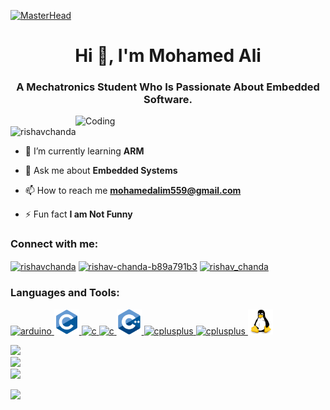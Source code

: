 [![MasterHead](https://firebasestorage.googleapis.com/v0/b/flexi-coding.appspot.com/o/dempgi7-520f8d5f-63d4-4453-8822-dbc149ae27f8.gif?alt=media&token=91c0c7b2-93c3-4029-b011-1a8703c5730d)](https://rishavchanda.io)
<h1 align="center">Hi 👋, I'm Mohamed Ali</h1>
<h3 align="center">A Mechatronics Student Who Is Passionate About Embedded Software.</h3>
<img align="right" alt="Coding" width="400" src="https://cdn.dribbble.com/users/1162077/screenshots/3848914/programmer.gif">


<p align="left"> <img src="https://komarev.com/ghpvc/?username=rishavchanda&label=Profile%20views&color=0e75b6&style=flat" alt="rishavchanda" /> </p>




- 🌱 I’m currently learning **ARM**

- 💬 Ask me about **Embedded Systems**

- 📫 How to reach me **mohamedalim559@gmail.com**

- ⚡ Fun fact **I am Not Funny**

<h3 align="left">Connect with me:</h3>
<p align="left">
<a href="https://twitter.com/moHmd_aLi_saBer" target="blank"><img align="center" src="https://raw.githubusercontent.com/rahuldkjain/github-profile-readme-generator/master/src/images/icons/Social/twitter.svg" alt="rishavchanda" height="30" width="40" /></a>
<a href="https://www.linkedin.com/in/mohamed-ali-saber-/" target="blank"><img align="center" src="https://raw.githubusercontent.com/rahuldkjain/github-profile-readme-generator/master/src/images/icons/Social/linked-in-alt.svg" alt="rishav-chanda-b89a791b3" height="30" width="40" /></a>
<a href="https://www.instagram.com/mohmd_ali_sabber/" target="blank"><img align="center" src="https://raw.githubusercontent.com/rahuldkjain/github-profile-readme-generator/master/src/images/icons/Social/instagram.svg" alt="rishav_chanda" height="30" width="40" /></a>
</p>

<h3 align="left">Languages and Tools:</h3>
<p align="left">  <a href="https://www.arduino.cc/" target="_blank" rel="noreferrer"> <img src="https://cdn.worldvectorlogo.com/logos/arduino-1.svg" alt="arduino" width="40" height="40"/> </a> </a> </a> <a href="https://www.cprogramming.com/" target="_blank" rel="noreferrer"> <img src="https://raw.githubusercontent.com/devicons/devicon/master/icons/c/c-original.svg" alt="c" width="40" height="40"/>  </a> </a> </a> <a href="https://www.cprogramming.com/" target="_blank" rel="noreferrer"> <img src="https://cdn.worldvectorlogo.com/logos/eclipse-1.svg" alt="c" width="40" height="40"/>  
</a> </a> </a> <a href="https://www.cprogramming.com/" target="_blank" rel="noreferrer"> <img src="https://camo.githubusercontent.com/fcafa5ebc1f5f789ae7d012a3ecd8fe7bda49516591caf7c37698f764165d880/68747470733a2f2f7777772e766563746f726c6f676f2e7a6f6e652f6c6f676f732f6769742d73636d2f6769742d73636d2d69636f6e2e737667" alt="c" width="40" height="40"/> </a> </a> </a>  <a href="https://www.w3schools.com/cpp/" target="_blank" rel="noreferrer"> <img src="https://raw.githubusercontent.com/devicons/devicon/master/icons/cplusplus/cplusplus-original.svg" alt="cplusplus" width="40" height="40"/> </a> </a> </a>  <a href="https://www.w3schools.com/cpp/" target="_blank" rel="noreferrer"> <img src="https://user-images.githubusercontent.com/674621/71187801-14e60a80-2280-11ea-94c9-e56576f76baf.png" alt="cplusplus" width="40" height="40"/>  </a>  </a> </a> <a href="https://www.w3schools.com/cpp/" target="_blank" rel="noreferrer"> <img src="https://cdn.worldvectorlogo.com/logos/ubuntu-4.svg" alt="cplusplus" width="40" height="40"/> </a> </a> </a>  <a href="https://www.linux.org/" target="_blank" rel="noreferrer"> <img src="https://raw.githubusercontent.com/devicons/devicon/master/icons/linux/linux-original.svg" alt="linux" width="40" height="40"/> </a></p>



![](https://github-readme-stats.vercel.app/api?username=mmmmm222&theme=midnight-purple&hide_border=false&include_all_commits=true&count_private=true)<br/>
![](https://github-readme-streak-stats.herokuapp.com/?user=mmmmm222&theme=midnight-purple&hide_border=false)<br/>
![](https://github-readme-stats.vercel.app/api/top-langs/?username=mmmmm222&theme=midnight-purple&hide_border=false&include_all_commits=true&count_private=true&layout=compact)


![](https://raw.githubusercontent.com/Subhampreet/Subhampreet/master/media/footer.png)
